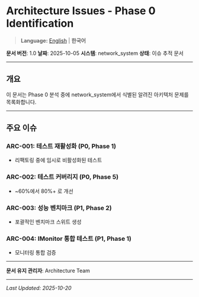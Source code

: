 # Architecture Issues - Phase 0 Identification

> **Language:** [English](ARCHITECTURE_ISSUES.md) | **한국어**

**문서 버전**: 1.0
**날짜**: 2025-10-05
**시스템**: network_system
**상태**: 이슈 추적 문서

---

## 개요

이 문서는 Phase 0 분석 중에 network_system에서 식별된 알려진 아키텍처 문제를 목록화합니다.

---

## 주요 이슈

### ARC-001: 테스트 재활성화 (P0, Phase 1)
- 리팩토링 중에 임시로 비활성화된 테스트

### ARC-002: 테스트 커버리지 (P0, Phase 5)
- ~60%에서 80%+ 로 개선

### ARC-003: 성능 벤치마크 (P1, Phase 2)
- 포괄적인 벤치마크 스위트 생성

### ARC-004: IMonitor 통합 테스트 (P1, Phase 1)
- 모니터링 통합 검증

---

**문서 유지 관리자**: Architecture Team

---

*Last Updated: 2025-10-20*
